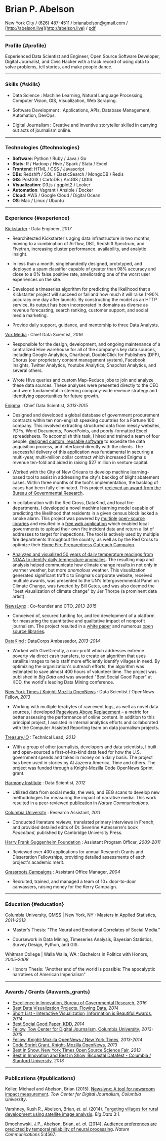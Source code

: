 # Brian P. Abelson

New York City / (626) 487-4511 / [brianabelson@gmail.com](mailto:brianabelson@gmail.com) /  [http://abelson.live](http://abelson.live) / [pdf](http://abelson.live/resume/brianabelson.pdf)

------

### Profile {#profile}

Experienced Data Scientist and Engineer, Open Source Software Developer, Digital Journalist, and Civic Hacker with a track record of using data to solve problems, tell stories, and make people dance.

------

### Skills {#skills}

* Data Science
  : Machine Learning, Natural Language Processing, Computer Vision, GIS, Visualization, Web Scraping.

* Software Development
  : Applications, APIs, Database Management, Automation, DevOps.

* Digital Journalism
  : Creative and inventive storyteller skilled in carrying out acts of journalism online.

-------

### Technologies {#technologies}

- **Software**: Python / Ruby / Java / Go
- **Stats**:  R / Hadoop / Hive / Spark / Stata / Excel
- **Frontend**: HTML / CSS / Javascript
- **DBs**: Redshift / SQL / ElasticSearch / MongoDB / Redis
- **GIS**: PostGIS / CartoDB / ArcGIS / QGIS
- **Visualization**: D3.js / ggplot2 / Looker
- **Automation**: Vagrant / Ansible / Docker
- **Cloud**: AWS / Google Cloud / Digital Ocean
- **OS**: Mac / Linux / Ubuntu

------

### Experience {#experience}

[Kickstarter](http://www.kickstarter.com)
: Data Engineer, _2017_

* Rearchitected Kickstarter's aging data infrastructure in two months, moving to a combination of Airflow, DBT, Redshift Spectrum, and Fivetran, increasing cluster performance. availability, and analytic insight.

* In less than a month, singlehandedly designed, prototyped, and deployed a spam classifier capable of greater than 98% accuracy and close to a 0% false positive rate, ameliorating one of the worst user experiences on the site.

* Developed a timeseries algorithm for predicting the likelihood that a Kickstarter project will succeed or fail and how much it will raise (>90% accuracy one day after launch). By constructing the model as an HTTP service, its output has been incorporated in domains as diverse as revenue forecasting, search ranking, customer support, and social media marketing.

* Provide daily support, guidance, and mentorship to three Data Analysts.

[Vox Media](http://www.voxmedia.com/pages/about-vox-media)
: Chief Data Scientist, _2016_

* Responsible for the design, development, and ongoing maintenance of a centralized Hive warehouse for all of the company's key data sources, including Google Analytics, Chartbeat, DoubleClick for Publishers (DFP), Chorus (our proprietary content management system), Facebook Insights, Twitter Analytics, Youtube Analytics, Snapchat Analytics, and several others.

* Wrote Hive queries and custom Map-Reduce jobs to join and analyze these data sources. These analyses were presented directly to the CEO and were fundamental in steering company-wide revenue strategy and identifying opportunities for future growth.

[Enigma](http://enigma.io)
: Chief Data Scientist, _2013-2015_

* Designed and developed a global database of government procurement contracts within ten non-english speaking countries for a Fortune 100 company. This involved extracting structured data from messy websites, PDFs, Word Documents, PowerPoints, and poorly-formatted Excel spreadsheets. To accomplish this task, I hired and trained a team of four people, [designed custom, reusable software](http://enigma.io/parsekit/) to expedite the data acquisition process, and interfaced directly with the clients. The successful delivery of this application was fundamental in securing a multi-year, multi-million dollar contract which increased Enigma's revenue ten-fold and aided in raising $27 million in venture capital.

* Worked with the City of New Orleans to develop machine learning-based tool to assist in addressing the city's backlog of blight abatement cases. Within three months of the tool's implementation, the backlog of cases had been fully eliminated. This project [recieved an award from the Bureau of Governmental Research](http://www.nola.gov/mayor/press-releases/2016/20160513-pr-bgr-awards/).

* In collaboration with the Red Cross, DataKind, and local fire departments, I developed a novel machine learning model capable of predicting the likelihood that residents in a given census block lacked a smoke alarm. This project was powered by [multiple](https://github.com/enigma-io/smoke-signals-model) [open-source](https://github.com/enigma-io/ahs-acs) [libraries](https://github.com/enigma-io/tiger-geocoder) and resulted in a [free web application](http://labs.enigma.io/smoke-signals) which enabled local governments to upload their own fire incident data and return a list of addresses to target for inspections. The tool is actively used by multiple fire departments throughout the country, as well as by the Red Cross to optimize their [Home Fire Preparedness Outreach Campaign](http://www.redcross.org/news/event/or/portland/Home-Fire-Preparedness-Outreach-and-Smoke-Alarm-Installation).

* [Analyzed and visualized 50 years of daily temperature readings from NOAA to identify daily temperature anomalies](http://labs.enigma.io/climate-change-map/). The resulting map and analysis helped communicate how climate change results in not only in warmer weather, but more _anomalous_ weather. This visualization generated significant traffic to Enigma's corporate website, received multiple awards, was presented to the UN's Intergovernmental Panel on Climate Change, was tweeted by Bill Gates, and was also deemed the "best visualization of climate change" by Jer Thorpe (a prominent data artist).

[NewsLynx](http://newslynx.org)
: Co-founder and CTO, _2013-2015_

* Conceived of, secured funding for, and led development of a platform for measuring the quantitative and qualitative impact of nonprofit journalism. The project resulted in a [white paper][1] and numerous [open source libraries](http://github.com/newslynx).

[DataKind](http://datakind.org)
: DataCorps Ambassador, _2013-2014_

* Worked with GiveDirectly, a non-profit which addresses extreme poverty via direct cash transfers, to create an algorithm that uses satellite images to help staff more efficiently identify villages in need. By optimizing the organization's outreach efforts, the algorithm was estimated to save almost 400 hours of volunteer time. The project was published in _Big Data_ and was awarded "Best Social Good Paper" at KDD, the world's leading Data Mining conference.

[New York Times / Knight-Mozilla OpenNews](http://www.knightfoundation.org/blogs/knightblog/2012/11/8/meet-the-2013-knight-mozilla-opennews-fellows/)
: Data Scientist / OpenNews Fellow, _2013_

* Working with multiple terabytes of raw event logs, as well as novel data sources, I developed [Pageviews Above Replacement](https://source.opennews.org/en-US/articles/promotion-pageviews/) – a metric for better assessing the performance of online content. In addition to this principal project, I assisted in internal analytics efforts and collaborated with the Computer Assisted Reporting team on data journalism projects.

[Treasury.IO](http://treasury.io/)
: Technical Lead, _2013_

* With a group of other journalists, developers and data scientists, I built and open-sourced a first-of-its-kind data feed for how the U.S. government spends and takes in money on a daily basis. The project has been used in stories by Al Jazeera America, Time and others. The project was funded through a Knight-Mozilla Code OpenNews Sprint grant.

[Harmony Institute](http://harmony-institute.org)
: Data Scientist, _2012_

* Utilized data from social media, the web, and EEG scans to develop new methodologies for measuring the impact of narrative media. This work resulted in a peer-reviewed [publication](http://www.nature.com/ncomms/2014/140729/ncomms5567/abs/ncomms5567.html) in _Nature Communications_.

[Columbia University](http://www.severineautesserre.com/home/)
: Research Assistant, _2011_

* Conducted literature reviews, translated primary interviews in French, and provided detailed edits of Dr. Severine Autesserre's book _Peaceland_, published by Cambridge University Press.

[Harry Frank Guggenheim Foundation](http://hfg.org/)
: Assistant Program Officer, _2009-2011_

* Reviewed over 400 applications for annual Research Grants and Dissertation Fellowships, providing detailed assessments of each project's academic merit.

[Grassroots Campaigns](http://hfg.org/)
: Assistant Office Manager, _2004_

* Recruited, trained, and managed a team of 10+ door-to-door canvassers, raising money for the Kerry Campaign.

------

### Education {#education}

Columbia University, QMSS | New York, NY
: Masters in Applied Statistics, _2011-2013_

* Master's Thesis: "The Neural and Emotional Correlates of Social Media."

* Coursework in Data Mining, Timeseries Analysis, Bayesian Statistics, Survey Design, Python, and GIS.

Whitman College | Walla Walla, WA
: Bachelors in Politics with Honors, _2005-2008_

* Honors Thesis: "Another end of the world is possible: The apocalyptic narratives of American Imperialism"

------

### Awards / Grants {#awards_grants}

* [Excellence in Innovation, Bureau of Governmental Research](http://www.bgr.org/announcements/archives/bgr-honors-contributions-to-local-government/?utm_content=&utm_medium=email&utm_name=&utm_source=govdelivery&utm_term=), _2016_
* [Best Data Visualization Projects, Flowing Data](http://flowingdata.com/2014/12/19/the-best-data-visualization-projects-of-2014-2/), _2014_
* [Short List - Interactive Visualization, Information is Beautiful Awards](http://www.informationisbeautifulawards.com/showcase/535-u-s-daily-temperature-anomalies-1964-2014), _2014_
* [Best Social Good Paper, KDD](http://www.datakind.org/blog/kdd-selects-datakind-volunteers-for-best-social-good-paper/), _2014_
* [Fellow, Tow Center for Digital Journalism, Columbia University](http://towcenter.org/blog/tow-fellows-brian-abelson-and-michael-keller-to-study-the-impact-of-journalism/), _2013-2015_
* [Fellow, Knight-Mozilla OpenNews / New York Times](http://www.knightfoundation.org/blogs/knightblog/2012/11/8/meet-the-2013-knight-mozilla-opennews-fellows/), _2013-2014_
* [Code Sprint Grant, Knight-Mozilla OpenNews](http://dansinker.com/post/49856260511/opennews-code-sprints-do-some-spring-cleaning-on), _2013_
* [Best in Show, New York Times Open Source Science Fair](http://open.blogs.nytimes.com/2013/07/26/open-source-science-fair-2-0/), _2013_
* [Best in Innovation and Best in Show, Bicoastal Datafest - Columbia / Stanford University](https://sunlightfoundation.com/blog/2013/02/04/datafest-amazing-things-can-happen-in-a-very-short-time/), _2013_

------

### Publications {#publications}

Keller, Michael and Abelson, Brian (2015). [Newslynx: A tool for newsroom impact measurement](http://towcenter.org/wp-content/uploads/2015/06/Tow_Center_NewsLynx_Full_Report.pdf). _Tow Center for Digital Journalism, Columbia University_.

Varshney, Kush R., Abelson, Brian, _et. al._ (2014). [Targeting villages for rural development using satellite image analysis](http://krvarshney.github.io/pubs/VarshneyCANSXS_big2015.pdf?cm_mc_uid=14389426412614645082175&cm_mc_sid_50200000=1464508217). _Big Data_ 3:1.

Dmochowski, J.P., Abelson, Brian, _et. al._ (2014). [Audience preferences are predicted by temporal reliability of neural processing](http://www.nature.com/ncomms/2014/140729/ncomms5567/abs/ncomms5567.html). _Nature Communications_ 5:4567.

[1]: http://towcenter.org/wp-content/uploads/2015/06/Tow_Center_NewsLynx_Full_Report.pdf
